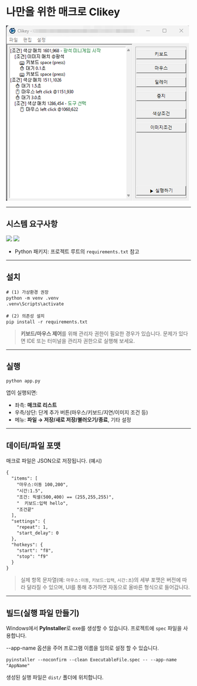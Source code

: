 # 나만을 위한 매크로 Clikey
![sample.png](sample.png)

------

## 시스템 요구사항

<img src="https://img.shields.io/badge/python-3.12%2B-blue"/>
<img src="https://img.shields.io/badge/platform-Windows-brightgreen"/>

- Python 패키지: 프로젝트 루트의 `requirements.txt` 참고

------

## 설치

```
# (1) 가상환경 권장
python -m venv .venv
.venv\Scripts\activate

# (2) 의존성 설치
pip install -r requirements.txt
```

> **키보드/마우스 제어**를 위해 관리자 권한이 필요한 경우가 있습니다. 문제가 있다면 IDE 또는 터미널을 관리자 권한으로 실행해 보세요.

------

## 실행

```
python app.py
```

앱이 실행되면:

- 좌측: **매크로 리스트**
- 우측/상단: 단계 추가 버튼(마우스/키보드/지연/이미지 조건 등)
- 메뉴: **파일 → 저장/새로 저장/불러오기/종료**, 기타 설정

------

## 데이터/파일 포맷

매크로 파일은 JSON으로 저장됩니다. (예시)

```
{
  "items": [
    "마우스:이동 100,200",
    "시간:1.5",
    "조건: 픽셀(500,400) == (255,255,255)",
    "  키보드:입력 hello",
    "조건끝"
  ],
  "settings": {
    "repeat": 1,
    "start_delay": 0
  },
  "hotkeys": {
    "start": "f8",
    "stop": "f9"
  }
}
```

> 실제 항목 문자열(예: `마우스:이동`, `키보드:입력`, `시간:초`)의 세부 포맷은 버전에 따라 달라질 수 있으며, UI를 통해 추가하면 자동으로 올바른 형식으로 들어갑니다.

------

## 빌드(실행 파일 만들기)

Windows에서 **PyInstaller**로 exe를 생성할 수 있습니다. 프로젝트에 `spec` 파일을 사용합니다.

--app-name 옵션을 주어 프로그램 이름을 임의로 설정 할 수 있습니다.

```
pyinstaller --noconfirm --clean ExecutableFile.spec -- --app-name "AppName"
```

생성된 실행 파일은 `dist/` 폴더에 위치합니다.